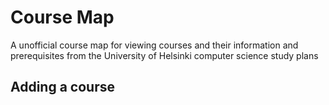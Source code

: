# Course Map

A unofficial course map for viewing courses and their information and prerequisites from the University of Helsinki computer science study plans

## Adding a course
